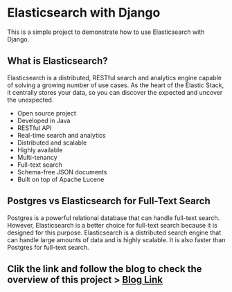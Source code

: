 # Elasticsearch with Django

This is a simple project to demonstrate how to use Elasticsearch with Django.

## What is Elasticsearch?
Elasticsearch is a distributed, RESTful search and analytics engine capable of solving a growing number of use cases. As the heart of the Elastic Stack, it centrally stores your data, so you can discover the expected and uncover the unexpected.

* Open source project
* Developed in Java
* RESTful API
* Real-time search and analytics
* Distributed and scalable
* Highly available
* Multi-tenancy
* Full-text search
* Schema-free JSON documents
* Built on top of Apache Lucene


## Postgres vs Elasticsearch for Full-Text Search

Postgres is a powerful relational database that can handle full-text search. However, Elasticsearch is a better choice for full-text search because it is designed for this purpose. Elasticsearch is a distributed search engine that can handle large amounts of data and is highly scalable. It is also faster than Postgres for full-text search.


## Clik the link and follow the blog to check the overview of this project > [Blog Link](https://www.notion.so/Build-a-basic-Django-project-in-Docker-2dbd9e7ac88b49eb9e168c3afa1e070a) 
